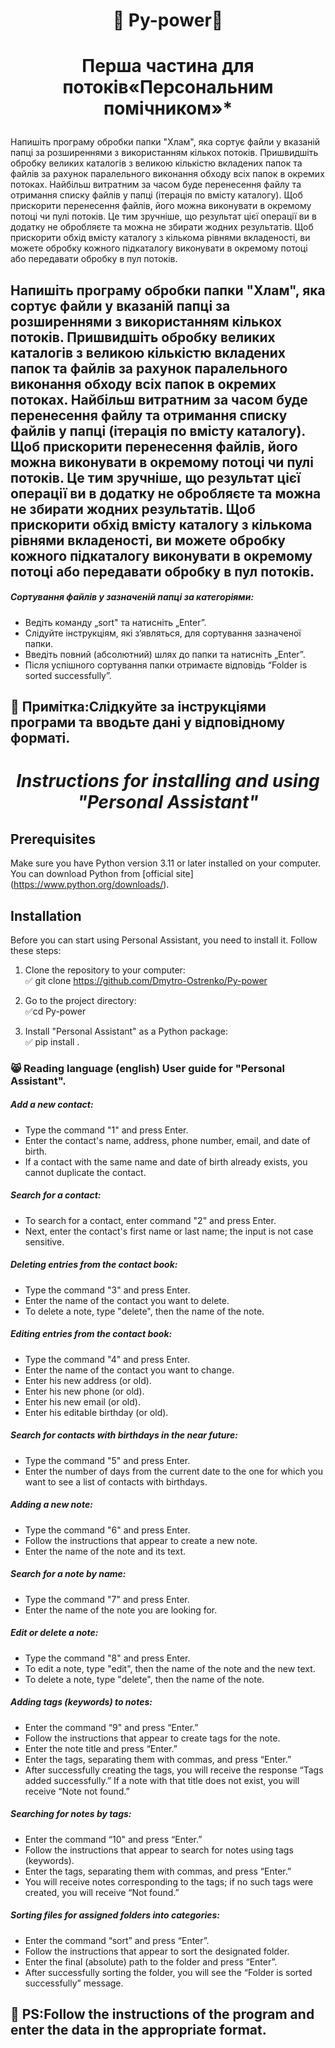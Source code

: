 
#  <p align="center">:robot:  Py-power:robot:  </p>

# <p align="center">Перша частина для потоків«Персональним помічником»*</p>



Напишіть програму обробки папки "Хлам", яка сортує файли у вказаній папці за розширеннями з використанням кількох потоків. Пришвидшіть обробку великих каталогів з великою кількістю вкладених папок та файлів за рахунок паралельного виконання обходу всіх папок в окремих потоках. Найбільш витратним за часом буде перенесення файлу та отримання списку файлів у папці (ітерація по вмісту каталогу). Щоб прискорити перенесення файлів, його можна виконувати в окремому потоці чи пулі потоків. Це тим зручніше, що результат цієї операції ви в додатку не обробляєте та можна не збирати жодних результатів. Щоб прискорити обхід вмісту каталогу з кількома рівнями вкладеності, ви можете обробку кожного підкаталогу виконувати в окремому потоці або передавати обробку в пул потоків.


## Напишіть програму обробки папки "Хлам", яка сортує файли у вказаній папці за розширеннями з використанням кількох потоків. Пришвидшіть обробку великих каталогів з великою кількістю вкладених папок та файлів за рахунок паралельного виконання обходу всіх папок в окремих потоках. Найбільш витратним за часом буде перенесення файлу та отримання списку файлів у папці (ітерація по вмісту каталогу). Щоб прискорити перенесення файлів, його можна виконувати в окремому потоці чи пулі потоків. Це тим зручніше, що результат цієї операції ви в додатку не обробляєте та можна не збирати жодних результатів. Щоб прискорити обхід вмісту каталогу з кількома рівнями вкладеності, ви можете обробку кожного підкаталогу виконувати в окремому потоці або передавати обробку в пул потоків.


##### Сортування файлів у зазначеній папці за категоріями:

- Ведіть команду „sort" та натисніть „Enter”.
- Слідуйте інструкціям, які з‘являться, для сортування зазначеної папки.
- Введіть повний (абсолютний) шлях до папки та натисніть „Enter”.
- Після успішного сортування папки отримаєте відповідь “Folder is sorted successfully”.

:ghost:    Примітка:Слідкуйте за інструкціями програми та вводьте дані у відповідному форматі.
---

# <p align="center">*Instructions for installing and using "Personal Assistant"*</p>

## Prerequisites
Make sure you have Python version 3.11 or later installed on your computer. You can download Python from [official site]
(https://www.python.org/downloads/).

## Installation

Before you can start using Personal Assistant, you need to install it. Follow these steps:

1. Clone the repository to your computer:    
:white_check_mark: git clone https://github.com/Dmytro-Ostrenko/Py-power    

3. Go to the project directory:   
:white_check_mark:cd Py-power


4. Install "Personal Assistant" as a Python package:    
:white_check_mark: pip install .    


###    :smile_cat: Reading language (english) User guide for "Personal Assistant".

##### Add a new contact:

- Type the command "1" and press Enter.
- Enter the contact's name, address, phone number, email, and date of birth.
- If a contact with the same name and date of birth already exists, you cannot duplicate the contact.
  
##### Search for a contact:

- To search for a contact, enter command "2" and press Enter. 
- Next, enter the contact's first name or last name; the input is not case sensitive.
  
##### Deleting entries from the contact book:

- Type the command "3" and press Enter.
- Enter the name of the contact you want to delete.
- To delete a note, type "delete", then the name of the note.
  
##### Editing entries from the contact book:

- Type the command "4" and press Enter.
- Enter the name of the contact you want to change.
- Enter his new address (or old).
- Enter his new phone (or old).
- Enter his new email (or old).
- Enter his editable birthday (or old).
  
##### Search for contacts with birthdays in the near future:

- Type the command "5" and press Enter.
- Enter the number of days from the current date to the one for which you want to see a list of contacts with birthdays.
  
##### Adding a new note:

- Type the command "6" and press Enter.
- Follow the instructions that appear to create a new note.
- Enter the name of the note and its text.
  
##### Search for a note by name:

- Type the command "7" and press Enter.
- Enter the name of the note you are looking for.
  
##### Edit or delete a note:

- Type the command "8" and press Enter.
- To edit a note, type "edit", then the name of the note and the new text.
- To delete a note, type "delete", then the name of the note.
  
##### Adding tags (keywords) to notes:

- Enter the command “9" and press “Enter.”
- Follow the instructions that appear to create tags for the note.
- Enter the note title and press “Enter.”
- Enter the tags, separating them with commas, and press “Enter.”
- After successfully creating the tags, you will receive the response “Tags added successfully.” If a note with that title does not exist, you will receive         “Note not found.”
  
##### Searching for notes by tags:

- Enter the command “10" and press “Enter.”
- Follow the instructions that appear to search for notes using tags (keywords).
- Enter the tags, separating them with commas, and press “Enter.”
- You will receive notes corresponding to the tags; if no such tags were created, you will receive “Not found.”
  
##### Sorting files for assigned folders into categories:

- Enter the command “sort” and press “Enter”.
- Follow the instructions that appear to sort the designated folder.
- Enter the final (absolute) path to the folder and press “Enter”.
- After successfully sorting the folder, you will see the “Folder is sorted successfully” message.


:ghost:    PS:Follow the instructions of the program and enter the data in the appropriate format.
---
